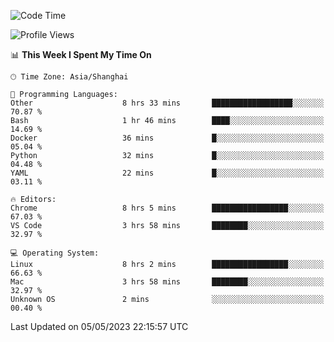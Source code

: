 <!--START_SECTION:waka-->
![Code Time](http://img.shields.io/badge/Code%20Time-617%20hrs%2040%20mins-blue)

![Profile Views](http://img.shields.io/badge/Profile%20Views-3-blue)

📊 **This Week I Spent My Time On** 

```text
🕑︎ Time Zone: Asia/Shanghai

💬 Programming Languages: 
Other                    8 hrs 33 mins       ██████████████████░░░░░░░   70.87 % 
Bash                     1 hr 46 mins        ████░░░░░░░░░░░░░░░░░░░░░   14.69 % 
Docker                   36 mins             █░░░░░░░░░░░░░░░░░░░░░░░░   05.04 % 
Python                   32 mins             █░░░░░░░░░░░░░░░░░░░░░░░░   04.48 % 
YAML                     22 mins             █░░░░░░░░░░░░░░░░░░░░░░░░   03.11 % 

🔥 Editors: 
Chrome                   8 hrs 5 mins        █████████████████░░░░░░░░   67.03 % 
VS Code                  3 hrs 58 mins       ████████░░░░░░░░░░░░░░░░░   32.97 % 

💻 Operating System: 
Linux                    8 hrs 2 mins        █████████████████░░░░░░░░   66.63 % 
Mac                      3 hrs 58 mins       ████████░░░░░░░░░░░░░░░░░   32.97 % 
Unknown OS               2 mins              ░░░░░░░░░░░░░░░░░░░░░░░░░   00.40 % 
```


 Last Updated on 05/05/2023 22:15:57 UTC
<!--END_SECTION:waka-->